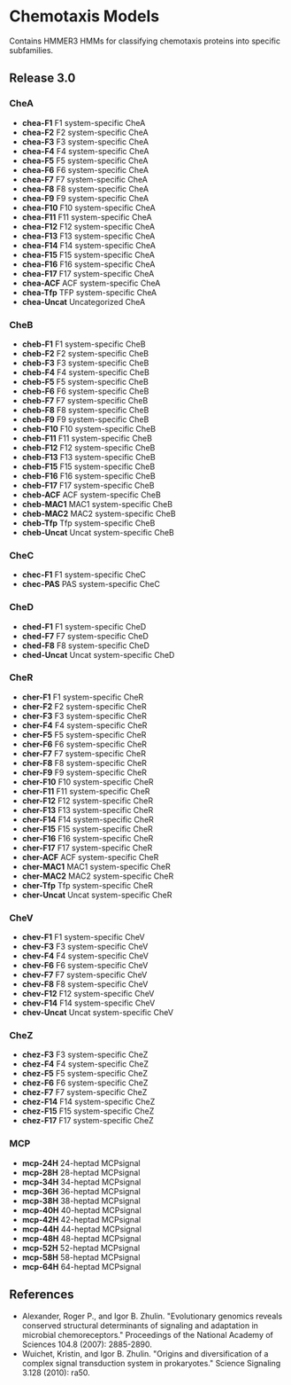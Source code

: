 # Chemotaxis Models

Contains HMMER3 HMMs for classifying chemotaxis proteins into specific subfamilies.

## Release 3.0

### CheA
* **chea-F1** F1 system-specific CheA
* **chea-F2** F2 system-specific CheA
* **chea-F3** F3 system-specific CheA
* **chea-F4** F4 system-specific CheA
* **chea-F5** F5 system-specific CheA
* **chea-F6** F6 system-specific CheA
* **chea-F7** F7 system-specific CheA
* **chea-F8** F8 system-specific CheA
* **chea-F9** F9 system-specific CheA
* **chea-F10** F10 system-specific CheA
* **chea-F11** F11 system-specific CheA
* **chea-F12** F12 system-specific CheA
* **chea-F13** F13 system-specific CheA
* **chea-F14** F14 system-specific CheA
* **chea-F15** F15 system-specific CheA
* **chea-F16** F16 system-specific CheA
* **chea-F17** F17 system-specific CheA
* **chea-ACF** ACF system-specific CheA
* **chea-Tfp** TFP system-specific CheA
* **chea-Uncat** Uncategorized CheA

### CheB
* **cheb-F1** F1 system-specific CheB
* **cheb-F2** F2 system-specific CheB
* **cheb-F3** F3 system-specific CheB
* **cheb-F4** F4 system-specific CheB
* **cheb-F5** F5 system-specific CheB
* **cheb-F6** F6 system-specific CheB
* **cheb-F7** F7 system-specific CheB
* **cheb-F8** F8 system-specific CheB
* **cheb-F9** F9 system-specific CheB
* **cheb-F10** F10 system-specific CheB
* **cheb-F11** F11 system-specific CheB
* **cheb-F12** F12 system-specific CheB
* **cheb-F13** F13 system-specific CheB
* **cheb-F15** F15 system-specific CheB
* **cheb-F16** F16 system-specific CheB
* **cheb-F17** F17 system-specific CheB
* **cheb-ACF** ACF system-specific CheB
* **cheb-MAC1** MAC1 system-specific CheB
* **cheb-MAC2** MAC2 system-specific CheB
* **cheb-Tfp** Tfp system-specific CheB
* **cheb-Uncat** Uncat system-specific CheB

### CheC
* **chec-F1** F1 system-specific CheC
* **chec-PAS** PAS system-specific CheC

### CheD
* **ched-F1** F1 system-specific CheD
* **ched-F7** F7 system-specific CheD
* **ched-F8** F8 system-specific CheD
* **ched-Uncat** Uncat system-specific CheD

### CheR
* **cher-F1** F1 system-specific CheR
* **cher-F2** F2 system-specific CheR
* **cher-F3** F3 system-specific CheR
* **cher-F4** F4 system-specific CheR
* **cher-F5** F5 system-specific CheR
* **cher-F6** F6 system-specific CheR
* **cher-F7** F7 system-specific CheR
* **cher-F8** F8 system-specific CheR
* **cher-F9** F9 system-specific CheR
* **cher-F10** F10 system-specific CheR
* **cher-F11** F11 system-specific CheR
* **cher-F12** F12 system-specific CheR
* **cher-F13** F13 system-specific CheR
* **cher-F14** F14 system-specific CheR
* **cher-F15** F15 system-specific CheR
* **cher-F16** F16 system-specific CheR
* **cher-F17** F17 system-specific CheR
* **cher-ACF** ACF system-specific CheR
* **cher-MAC1** MAC1 system-specific CheR
* **cher-MAC2** MAC2 system-specific CheR
* **cher-Tfp** Tfp system-specific CheR
* **cher-Uncat** Uncat system-specific CheR

### CheV
* **chev-F1** F1 system-specific CheV
* **chev-F3** F3 system-specific CheV
* **chev-F4** F4 system-specific CheV
* **chev-F6** F6 system-specific CheV
* **chev-F7** F7 system-specific CheV
* **chev-F8** F8 system-specific CheV
* **chev-F12** F12 system-specific CheV
* **chev-F14** F14 system-specific CheV
* **chev-Uncat** Uncat system-specific CheV

### CheZ
* **chez-F3** F3 system-specific CheZ
* **chez-F4** F4 system-specific CheZ
* **chez-F5** F5 system-specific CheZ
* **chez-F6** F6 system-specific CheZ
* **chez-F7** F7 system-specific CheZ
* **chez-F14** F14 system-specific CheZ
* **chez-F15** F15 system-specific CheZ
* **chez-F17** F17 system-specific CheZ

### MCP
* **mcp-24H** 24-heptad MCPsignal
* **mcp-28H** 28-heptad MCPsignal
* **mcp-34H** 34-heptad MCPsignal
* **mcp-36H** 36-heptad MCPsignal
* **mcp-38H** 38-heptad MCPsignal
* **mcp-40H** 40-heptad MCPsignal
* **mcp-42H** 42-heptad MCPsignal
* **mcp-44H** 44-heptad MCPsignal
* **mcp-48H** 48-heptad MCPsignal
* **mcp-52H** 52-heptad MCPsignal
* **mcp-58H** 58-heptad MCPsignal
* **mcp-64H** 64-heptad MCPsignal


## References
* Alexander, Roger P., and Igor B. Zhulin. "Evolutionary genomics reveals conserved structural determinants of signaling and adaptation in microbial chemoreceptors." Proceedings of the National Academy of Sciences 104.8 (2007): 2885-2890.
* Wuichet, Kristin, and Igor B. Zhulin. "Origins and diversification of a complex signal transduction system in prokaryotes." Science Signaling 3.128 (2010): ra50.

[1]: http://www.ncbi.nlm.nih.gov/pubmed/20587806 "Kristen and Zhulin"
[2]: http://www.pnas.org/content/104/8/2885.long "Alexander and Zhulin"

